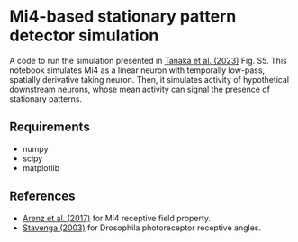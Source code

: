 # Mi4-based stationary pattern detector simulation
A code to run the simulation presented in [Tanaka et al. (2023)](https://www.biorxiv.org/content/10.1101/2023.01.04.522814v1.abstract) Fig. S5.
This notebook simulates Mi4 as a linear neuron with temporally low-pass, spatially
derivative taking neuron. Then, it simulates activity of hypothetical downstream
neurons, whose mean activity can signal the presence of stationary patterns.

## Requirements
- numpy
- scipy
- matplotlib

## References
- [Arenz et al. (2017)](https://pubmed.ncbi.nlm.nih.gov/28343964/) for Mi4 receptive field property.
- [Stavenga (2003)](https://pubmed.ncbi.nlm.nih.gov/12664095/) for Drosophila photoreceptor receptive angles.
